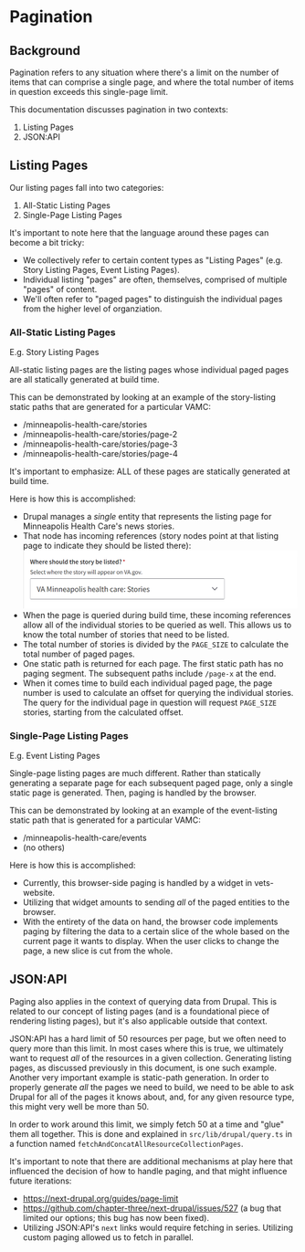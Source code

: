 # Pagination

## Background

Pagination refers to any situation where there's a limit on the number of items that can comprise a single page, and where the total number of items in question exceeds this single-page limit.

This documentation discusses pagination in two contexts:

1. Listing Pages
2. JSON:API

## Listing Pages

Our listing pages fall into two categories:

1. All-Static Listing Pages
2. Single-Page Listing Pages

It's important to note here that the language around these pages can become a bit tricky:

- We collectively refer to certain content types as "Listing Pages" (e.g. Story Listing Pages, Event Listing Pages).
- Individual listing "pages" are often, themselves, comprised of multiple "pages" of content.
- We'll often refer to "paged pages" to distinguish the individual pages from the higher level of organziation.

### All-Static Listing Pages

E.g. Story Listing Pages

All-static listing pages are the listing pages whose individual paged pages are all statically generated at build time.

This can be demonstrated by looking at an example of the story-listing static paths that are generated for a particular VAMC:

- /minneapolis-health-care/stories
- /minneapolis-health-care/stories/page-2
- /minneapolis-health-care/stories/page-3
- /minneapolis-health-care/stories/page-4

It's important to emphasize: ALL of these pages are statically generated at build time.

Here is how this is accomplished:

- Drupal manages a _single_ entity that represents the listing page for Minneapolis Health Care's news stories.
- That node has incoming references (story nodes point at that listing page to indicate they should be listed there): ![Screenshot showing editor field to select the listing page on which a story should be listed](./images/where-should-story-be-listed.png)
- When the page is queried during build time, these incoming references allow all of the individual stories to be queried as well. This allows us to know the total number of stories that need to be listed.
- The total number of stories is divided by the `PAGE_SIZE` to calculate the total number of paged pages.
- One static path is returned for each page. The first static path has no paging segment. The subsequent paths include `/page-x` at the end.
- When it comes time to build each individual paged page, the page number is used to calculate an offset for querying the individual stories. The query for the individual page in question will request `PAGE_SIZE` stories, starting from the calculated offset.

### Single-Page Listing Pages

E.g. Event Listing Pages

Single-page listing pages are much different. Rather than statically generating a separate page for each subsequent paged page, only a single static page is generated. Then, paging is handled by the browser.

This can be demonstrated by looking at an example of the event-listing static path that is generated for a particular VAMC:

- /minneapolis-health-care/events
- (no others)

Here is how this is accomplished:

- Currently, this browser-side paging is handled by a widget in vets-website.
- Utilizing that widget amounts to sending _all_ of the paged entities to the browser.
- With the entirety of the data on hand, the browser code implements paging by filtering the data to a certain slice of the whole based on the current page it wants to display. When the user clicks to change the page, a new slice is cut from the whole.

## JSON:API

Paging also applies in the context of querying data from Drupal. This is related to our concept of listing pages (and is a foundational piece of rendering listing pages), but it's also applicable outside that context.

JSON:API has a hard limit of 50 resources per page, but we often need to query more than this limit. In most cases where this is true, we ultimately want to request _all_ of the resources in a given collection. Generating listing pages, as discussed previously in this document, is one such example. Another very important example is static-path generation. In order to properly generate _all_ the pages we need to build, we need to be able to ask Drupal for all of the pages it knows about, and, for any given resource type, this might very well be more than 50.

In order to work around this limit, we simply fetch 50 at a time and "glue" them all together. This is done and explained in `src/lib/drupal/query.ts` in a function named `fetchAndConcatAllResourceCollectionPages`.

It's important to note that there are additional mechanisms at play here that influenced the decision of how to handle paging, and that might influence future iterations:

- https://next-drupal.org/guides/page-limit
- https://github.com/chapter-three/next-drupal/issues/527 (a bug that limited our options; this bug has now been fixed).
- Utilizing JSON:API's `next` links would require fetching in series. Utilizing custom paging allowed us to fetch in parallel.
